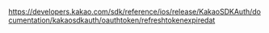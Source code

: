 https://developers.kakao.com/sdk/reference/ios/release/KakaoSDKAuth/documentation/kakaosdkauth/oauthtoken/refreshtokenexpiredat